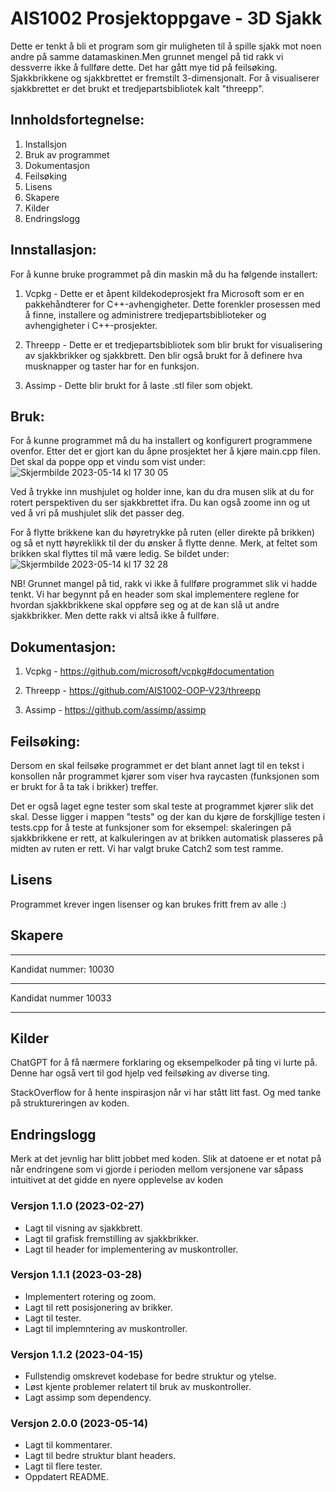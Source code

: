 # AIS1002 Prosjektoppgave - 3D Sjakk

Dette er tenkt å bli et program som gir muligheten til å spille sjakk mot noen andre på samme datamaskinen.Men grunnet mengel på tid rakk vi dessverre ikke å fullføre dette. Det har gått mye tid på feilsøking. Sjakkbrikkene og sjakkbrettet er fremstilt 3-dimensjonalt. For å visualiserer sjakkbrettet er det brukt et tredjepartsbibliotek kalt "threepp". 


## Innholdsfortegnelse:

1. Installsjon
2. Bruk av programmet
3. Dokumentasjon
4. Feilsøking
5. Lisens
6. Skapere
7. Kilder
8. Endringslogg


## Innstallasjon:

For å kunne bruke programmet på din maskin må du ha følgende installert:

1. Vcpkg - Dette er et åpent kildekodeprosjekt fra Microsoft som er en pakkehåndterer for C++-avhengigheter. Dette forenkler prosessen med å finne, installere og administrere tredjepartsbiblioteker og avhengigheter i C++-prosjekter.

2. Threepp - Dette er et tredjepartsbibliotek som blir brukt for visualisering av sjakkbrikker og sjakkbrett. Den blir også brukt for å definere hva musknapper og taster har for en funksjon.

3. Assimp - Dette blir brukt for å laste .stl filer som objekt.


## Bruk:

For å kunne programmet må du ha installert og konfigurert programmene ovenfor. Etter det er gjort kan du åpne prosjektet her å kjøre main.cpp filen. Det skal da poppe opp et vindu som vist under:
![Skjermbilde 2023-05-14 kl  17 30 05](https://github.com/AIS1002-Prosjektoppgave/AIS1002-ProsjektOppgave/assets/122883584/9613e134-5f4f-4d91-93a4-47d5d5e85dc0)


Ved å trykke inn mushjulet og holder inne, kan du dra musen slik at du for rotert perspektiven du ser sjakkbrettet ifra.
Du kan også zoome inn og ut ved å vri på mushjulet slik det passer deg.

For å flytte brikkene kan du høyretrykke på ruten (eller direkte på brikken) og så et nytt høyreklikk til der du ønsker å flytte denne. Merk, at feltet som brikken skal flyttes til må være ledig. Se bildet under:
![Skjermbilde 2023-05-14 kl  17 32 28](https://github.com/AIS1002-Prosjektoppgave/AIS1002-ProsjektOppgave/assets/122883584/ccdcd3a8-811d-4cf1-93f7-bfdf1f0c978e)

NB! Grunnet mangel på tid, rakk vi ikke å fullføre programmet slik vi hadde tenkt. Vi har begynnt på en header som skal implementere reglene for hvordan sjakkbrikkene skal oppføre seg og at de kan slå ut andre sjakkbrikker. Men dette rakk vi altså ikke å fullføre. 


## Dokumentasjon:

1. Vcpkg - https://github.com/microsoft/vcpkg#documentation

2. Threepp - https://github.com/AIS1002-OOP-V23/threepp

3. Assimp - https://github.com/assimp/assimp


## Feilsøking:

Dersom en skal feilsøke programmet er det blant annet lagt til en tekst i konsollen når programmet kjører som viser hva raycasten (funksjonen som er brukt for å ta tak i brikker) treffer.

Det er også laget egne tester som skal teste at programmet kjører slik det skal. Desse ligger i mappen "tests" og der kan du kjøre de forskjllige testen i tests.cpp for å teste at funksjoner som for eksempel: skaleringen på sjakkbrikkene er rett, at kalkuleringen av at brikken automatisk plasseres på midten av ruten er rett. Vi har valgt bruke Catch2 som test ramme.


## Lisens

Programmet krever ingen lisenser og kan brukes fritt frem av alle :)


## Skapere

*************************
Kandidat nummer: 10030
*************************
Kandidat nummer 10033
*************************

## Kilder

ChatGPT for å få nærmere forklaring og eksempelkoder på ting vi lurte på. Denne har også vert til god hjelp ved feilsøking av diverse ting.

StackOverflow for å hente inspirasjon når vi har stått litt fast. Og med tanke på struktureringen av koden.


## Endringslogg

Merk at det jevnlig har blitt jobbet med koden. Slik at datoene er et notat på når endringene som vi gjorde i perioden mellom versjonene var såpass intuitivet at det gidde en nyere opplevelse av koden

### Versjon 1.1.0 (2023-02-27)
- Lagt til visning av sjakkbrett.
- Lagt til grafisk fremstilling av sjakkbrikker.
- Lagt til header for implementering av muskontroller.

### Versjon 1.1.1 (2023-03-28)
- Implementert rotering og zoom.
- Lagt til rett posisjonering av brikker.
- Lagt til tester.
- Lagt til implemntering av muskontroller.

### Versjon 1.1.2 (2023-04-15)
- Fullstendig omskrevet kodebase for bedre struktur og ytelse.
- Løst kjente problemer relatert til bruk av muskontroller.
- Lagt assimp som dependency.

### Versjon 2.0.0 (2023-05-14)
- Lagt til kommentarer.
- Lagt til bedre struktur blant headers.
- Lagt til flere tester.
- Oppdatert README.

